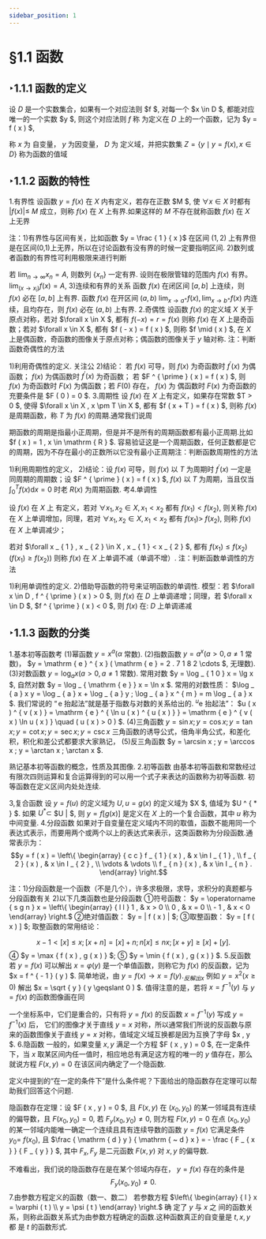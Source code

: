 ```yaml
---
sidebar_position: 1
---
```


# §1.1 函数

## ‣1.1.1 函数的定义

设 $D$ 是一个实数集合，如果有一个对应法则 $f $, 对每一个 $x \in D $, 都能对应唯一的一个实数 $y $, 则这个对应法则 $f$ 称 为定义在 $D$ 上的一个函数，记为 $y = f ( x ) $, 


称 $x$ 为 自变量， $y$ 为因变量， $D$ 为 定义域，并把实数集 $Z = \{ y \mid y = f ( x ) , x \in D \}$ 称为函数的值域

## ‣1.1.2 函数的特性

1.有界性
设函数 $y = f ( x )$ 在 $X$ 内有定义，若存在正数 $M $, 使 $\forall x \in X$ 时都有 $| f ( x ) | \leqslant$ $M$ 成立，则称 $f ( x )$ 在 $X$ 上有界.如果这样的 $M$ 不存在就称函数 $f ( x )$ 在 $X$ 上无界

注：1)有界性与区间有关，比如函数 $y = \frac { 1 } { x }$ 在区间 $( 1 , 2 )$ 上有界但是在区间(0,1)上无界，所以在讨论函数有没有界的时候一定要指明区间. 2)数列或者函数的有界性可利用极限来进行判断

若 $\lim _ { n \rightarrow \infty } x _ { n } = A ,$ 则数列 $\left\{ x _ { n } \right\}$ 一定有界. 
设则在极限管辖的范围内 $f ( x )$ 有界。 $\lim _ { \left( x \rightarrow x _ { i } \right) } f ( x ) = A ,$ 
3)连续和有界的关系
函数 $f ( x )$ 在闭区间 $[ a , b ]$ 上连续，则 $f ( x )$ 必在 $[ a , b ]$ 上有界. 
函数 $f ( x )$ 在开区间 $( a , b )$ $\lim _ { x \rightarrow a ^ { + } } f ( x ) , \lim _ { x \rightarrow b ^ { + } } f ( x )$ 内连续，且均存在，则 $f ( x )$ 
必在 $( a , b )$ 上有界. 
2.奇偶性
设函数 $f ( x )$ 的定义域 $X$ 关于原点对称，若对 $\forall x \in X $, 都有 $f ( - x ) = r = f ( x )$ 则称 $f ( x )$ 在 $X$ 上是奇函数；若对 $\forall x \in X $, 都有 $f ( - x ) = f ( x ) $, 则称 $f \mid ( x ) $, 在 $X$ 上是偶函数，奇函数的图像关于原点对称；偶函数的图像关于 $y$ 轴对称. 注：判断函数奇偶性的方法

1)利用奇偶性的定义. 关注公
2)结论： 
若 $f ( x )$ 可导，则 $f ( x )$ 为奇函数时 $f ^ { \prime } ( x )$ 为偶函数； $f ( x )$ 为偶函数时
 $f ^ { \prime } ( x )$ 为奇函数； 
若 $F ^ { \prime } ( x ) = f ( x ) $, 则 $f ( x )$ 为奇函数时 $F ( x )$ 为偶函数；若 $F ( 0 )$ 存在， $f ( x )$ 为
偶函数时 $F ( x )$ 为奇函数的充要条件是 $F ( 0 ) = 0 $. 
3.周期性
设 $f ( x )$ 在 $X$ 上有定义，如果存在常数 $T > 0 $, 使得 $\forall x \in X , x \pm T \in X $, 都有 $f ( x + T ) = f ( x ) $, 则称 $f ( x )$ 是周期函数，称 $T$ 为 $f ( x )$ 的周期.通常我们说周


期函数的周期是指最小正周期，但是并不是所有的周期函数都有最小正周期.比如 $f ( x ) = 1 , x \in \mathrm { R } $. 容易验证这是一个周期函数，任何正数都是它的周期，因为不存在最小的正数所以它没有最小正周期注：判断函数周期性的方法

1)利用周期性的定义， 
2)结论：设 $f ( x )$ 可导，则 $f ( x )$ 以 $T$ 为周期时 $f ^ { \prime } ( x )$ 一定是同周期的周期数；设 $F ^ { \prime } ( x ) = f ( x ) $, $f ( x )$ 以 $T$ 为周期，当且仅当 $\int _ { 0 } ^ { T } f ( x ) \mathrm { d } x = 0$ 时老 $R ( x )$ 为周期函数. 考4.单调性

设 $f ( x )$ 在 $X$ 上 有定义，若对 $\forall x _ { 1 } , x _ { 2 } \in X , x _ { 1 } < x _ { 2 }$ 都有 $f \left( x _ { 1 } \right) < f \left( x _ { 2 } \right) ,$ 则关称 $f ( x )$ 在 $X$ 上单调增加，同理，若对 $\forall x _ { 1 } , x _ { 2 } \in X , x _ { 1 } < x _ { 2 }$ 都有 $f \left( x _ { 1 } \right) >$ $f \left( x _ { 2 } \right) ,$ 则称 $f ( x )$ 在 $X$ 上单调减少； 

若对 $\forall x _ { 1 } , x _ { 2 } \in X , x _ { 1 } < x _ { 2 } $, 都有 $f \left( x _ { 1 } \right) \leqslant f \left( x _ { 2 } \right) \left( f \left( x _ { 1 } \right) \geqslant f \left( x _ { 2 } \right) \right)$ 则称 $f ( x )$ 在 $X$ 上单调不减（单调不增）. 注：判断函数单调性的方法

1)利用单调性的定义. 
2)借助导函数的符号来证明函数的单调性. 
模型：若 $\forall x \in D , f ^ { \prime } ( x ) > 0 $, 则 $f ( x )$ 在 $D$ 上单调递增；同理，若 $\forall x \in D $, $f ^ { \prime } ( x ) < 0 $, 则 $f ( x )$ 在: $D$ 上单调递减

## ‣1.1.3 函数的分类

1.基本初等函数考
(1)幂函数 $y = x ^ { a } ( \alpha$ 常数). 
(2)指数函数 $y = a ^ { x } ( a > 0 , a \neq 1$ 常数)， $y = \mathrm { e } ^ { x } ( \mathrm { e } = 2 . 7 1 8 2 \cdots $, 无理数). 
(3)对数函数 $y = \log _ { a } x ( a > 0 , a \neq 1$ 常数). 
常用对数 $y = \log _ { 1 0 } x = \lg x $, 自然对数 $y = \log _ { \mathrm { e } } x = \ln x $. 
常用的对数性质： $\log _ { a } x y = \log _ { a } x + \log _ { a } y ; \log _ { a } x ^ { m } = m \log _ { a } x $. 
我们常说的 $“ \mathrm { e }$ 抬起法”就是基于指数与对数的关系给出的. 
 ${ } ^ { u } \mathrm { e }$ 抬起法”： $u ( x ) ^ { v ( x ) } = \mathrm { e } ^ { \ln u ( x ) ^ { u ( x ) } } = \mathrm { e } ^ { v ( x ) \ln u ( x ) } \quad ( u ( x ) > 0 ) $. 
(4)三角函数 $y = \sin x ; y = \cos x ; y = \tan x ; y = \cot x ; y = \sec x ; y = \csc x$ 三角函数的诱导公式，倍角半角公式，和差化积，积化和差公式都要求大家熟记， (5)反三角函数 $y = \arcsin x ; y = \arccos x ; y = \arctan x ; \arctan x $. 


熟记基本初等函数的概念，性质及其图像. 
2.初等函数
由基本初等函数和常数经过有限次四则运算和复合运算得到的可以用一个式子来表达的函数称为初等函数. 初等函数在定义区间内处处连续. 

3,复合函数
设 $y = f ( u )$ 的定义域为 $U , u = g ( x )$ 的定义域为 $X $, 值域为 $U ^ { * } $. 如果 $U ^ { * } \subset$ $U | $, 则 $y = f [ g ( x ) ]$ 是定义在 $X$ 上的一个复合函数，其中 $u$ 称为中间变量. 
4.分段函数
如果对于自变量在定义域内不同的取值，函数不能用同一个表达式表示，而要用两个或两个以上的表达式来表示，这类函数称为分段函数.通常表示为： $$y = f ( x ) = \left\{ \begin{array} { c c } f _ { 1 } ( x ) , & x \in I _ { 1 } , \\ f _ { 2 } ( x ) , & x \in I _ { 2 } , \\ \vdots & \vdots \\ f _ { n } ( x ) , & x \in I _ { n } . \end{array} \right.$$ 

注：1)分段函数是一个函数（不是几个），许多求极限，求导，求积分的真题都与分段函数有关
2)以下几类函数也是分段函数
①符号函数： $y = \operatorname { s g n } x = \left\{ \begin{array} { l l } 1 , & x > 0 \\ 0 , & x = 0 \\ - 1 , & x < 0 \end{array} \right.$ 
②绝对值函数： $y = | f ( x ) | $; 
③取整函数： $y = [ f ( x ) ] $; 
取整函数的常用结论： 

$$x - 1 < [ x ] \leqslant x ; [ x + n ] = [ x ] + n ; n [ x ] \leqslant n x ; [ x + y ] \geqslant [ x ] + [ y ] .$$ 
④ $y = \max \{ f ( x ) , g ( x ) \} $; 
⑤ $y = \min \{ f ( x ) , g ( x ) \} $. 
5.反函数
若 $y = f ( x )$ 可以解出 $x = \varphi ( y )$ 是一个单值函数，则称它为 $f ( x )$ 的反函数，记为 $x = f ^ { - 1 } ( y ) $. 简单地说，由 $y = f⁡⁡\left(x\right)\rightarrow x = f^{⁡}\left(y\right)._{反⁢⁢⁢解⁢⁢⁢出⁢⁢⁢x}$ 例如 $y = x ^ { 2 } ( x \geqslant 0 )$ 解出 $x = \sqrt { y } ( y \geqslant 0 ) $. 值得注意的是，若将 $x = f ^ { - 1 } ( y )$ 与 $y = f ( x )$ 的函数图像画在同


一个坐标系中，它们是重合的，只有将 $y = f ( x )$ 的反函数 $x = f ^ { - 1 } ( y )$ 写成 $y = f ^ { - 1 } ( x )$ 后， 它们的图像才关于直线 $y = x$ 对称，所以通常我们所说的反函数与原来的函数图像关于直线 $y = x$ 对称，值域定义域互换都是因为互换了字母 $x , y $. 
6.隐函数
一般的，如果变量 $x , y$ 满足一个方程 $F ( x , y ) = 0 $, 在一定条件下，当 $x$ 取某区间内任一值时，相应地总有满足这方程的唯一的 $y$ 值存在，那么就说方程 $F ( x , y ) = 0$ 在该区间内确定了一个隐函数. 

定义中提到的“在一定的条件下”是什么条件呢？下面给出的隐函数存在定理可以帮助我们回答这个问题. 

隐函数存在定理：设 $F ( x , y ) = 0 $, 且 $F ( x , y )$ 在 $\left( x _ { 0 } , y _ { 0 } \right)$ 的某一邻域具有连续的偏导数，且 $F \left( x _ { 0 } , y _ { 0 } \right) = 0 ,$ 若 $F _ { y } \left( x _ { 0 } , y _ { 0 } \right) \neq 0 ,$ 则方程 $F ( x , y ) = 0$ 在点 $\left( x _ { 0 } , y _ { 0 } \right)$ 的某一邻域内能唯一确定一个连续且具有连续导数的函数 $y = f ( x )$ 它满足条件 $y _ { 0 } =$ $f \left( x _ { 0 } \right) ,$ 且 $\frac { \mathrm { d } y } { \mathrm { ~ d } x } = - \frac { F _ { x } } { F _ { y } } $, 其中 $F _ { x } , F _ { y }$ 是二元函数 $F ( x , y )$ 对 $x , y$ 的偏导数. 

不难看出，我们说的隐函数存在是在某个邻域内存在， $y = f ( x )$ 存在的条件是$$F _ { y } \left( x _ { 0 } , y _ { 0 } \right) \neq 0 .$$ 
7.由参数方程定义的函数（数一、数二） 
若参数方程 $\left\{ \begin{array} { l } x = \varphi ( t ) \\ y = \psi ( t ) \end{array} \right.$ 确 定了 $y$ 与 $x$ 之 间的函数关系，则称此函数关系式为由参数方程确定的函数.这种函数真正的自变量是 $t , x , y$ 都 是 $t$ 的函数形式. 